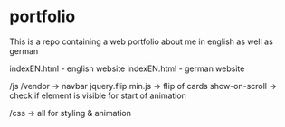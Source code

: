 # portfolio
This is a repo containing a web portfolio about me in english as well as german

indexEN.html - english website
indexEN.html - german  website

/js
  /vendor             -> navbar 
  jquery.flip.min.js  -> flip of cards 
  show-on-scroll      -> check if element is visible for start of animation

/css -> all for styling & animation
